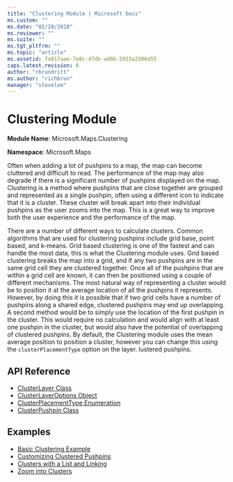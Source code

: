 ```yaml
---
title: "Clustering Module | Microsoft Docs"
ms.custom: ""
ms.date: "02/28/2018"
ms.reviewer: ""
ms.suite: ""
ms.tgt_pltfrm: ""
ms.topic: "article"
ms.assetid: fa817aae-7e8c-47db-ad8b-5915a2506d55
caps.latest.revision: 6
author: "rbrundritt"
ms.author: "richbrun"
manager: "stevelom"
---
```

# Clustering Module
**Module Name**: Microsoft.Maps.Clustering

**Namespace**: Microsoft.Maps 

Often when adding a lot of pushpins to a map, the map can become cluttered and difficult to read. The performance of the map may also degrade if there is a significant number of pushpins displayed on the map. Clustering is a method where pushpins that are close together are grouped and represented as a single pushpin, often using a different icon to indicate that it is a cluster. These cluster will break apart into their individual pushpins as the user zooms into the map. This is a great way to improve both the user experience and the performance of the map.
 
There are a number of different ways to calculate clusters. Common algorithms that are used for clustering pushpins include grid base, point based, and k-means. Grid based clustering is one of the fastest and can handle the most data, this is what the Clustering module uses. Grid based clustering breaks the map into a grid, and if any two pushpins are in the same grid cell they are clustered together. Once all of the pushpins that are within a grid cell are known, it can then be positioned using a couple of different mechanisms. The most natural way of representing a cluster would be to position it at the average location of all the pushpins it represents. However, by doing this it is possible that if two grid cells have a number of pushpins along a shared edge, clustered pushpins may end up overlapping. A second method would be to simply use the location of the first pushpin in the cluster. This would require no calculation and would align with at least one pushpin in the cluster, but would also have the potential of overlapping of clustered pushpins. By default, the Clustering module uses the mean average position to position a cluster, however you can change this using the `clusterPlacementType` option on the layer.
lustered pushpins.

## API Reference

  * [ClusterLayer Class](../v8-web-control/clusterlayer-class.md)
  * [ClusterLayerOptions Object](../v8-web-control/clusterlayeroptions-object.md)
  * [ClusterPlacementType Enumeration](../v8-web-control/clusterplacementtype-enumeration.md)
  * [ClusterPushpin Class](../v8-web-control/clusterpushpin-class.md)

## Examples

  * [Basic Clustering Example](../v8-web-control/basic-clustering-example.md)
  * [Customizing Clustered Pushpins](../v8-web-control/customizing-clustered-pushpins.md)
  * [Clusters with a List and Linking](../v8-web-control/clusters-with-a-list-and-linking.md)
  * [Zoom into Clusters](../v8-web-control/zoom-into-clusters.md)
